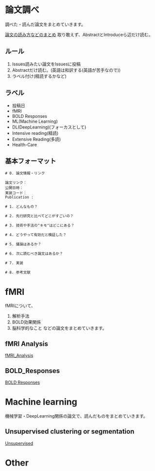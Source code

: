 # 論文調べ
調べた・読んだ論文をまとめていきます。

[論文の読み方などのまとめ](./how_to_read_summarize.md)
取り敢えず、AbstractとIntroduceら辺だけ読む。

## ルール
1. Issues読みたい論文をIssuesに投稿
2. Abstractだけ読む。(英語は和訳する(英語が苦手なので))
3. ラベル付け(精読するかなど)

## ラベル
- 投稿日
- fMRI
- BOLD Responses
- ML(Machine Learning)
- DL(DeepLearning)(フォーカスとして)
- Intensive reading(精読)
- Extensive Reading(多読)
- Health-Care
## 基本フォーマット
```
# 0. 論文情報・リンク

論文リンク：
公開日時：
実装コード：
Publication : 

# 1. どんなもの？

# 2. 先行研究と比べてどこがすごいの？

# 3. 技術や手法の"キモ"はどこにある？

# 4. どうやって有効だと検証した？

# 5. 議論はあるか？

# 6. 次に読むべき論文はあるか？

# 7. 実装

# 8. 参考文献
```

# fMRI
fMRIについて、
1. 解析手法
2. BOLD効果関係
3. 脳科学的なこと
などの論文をまとめていきます。
## fMRI Analysis
[fMRI_Analysis](./fMRI_Analysis/fMRI_Analysis.md)
## BOLD_Responses
[BOLD Responses](./BOLD_Responses/BOLD_Responses.md)

# Machine learning
機械学習・DeepLearning関係の論文で、読んだものをまとめていきます。

## Unsupervised clustering or segmentation
[Unsupervised ](./Unsupervised/Unsupervised.md)

# Other
